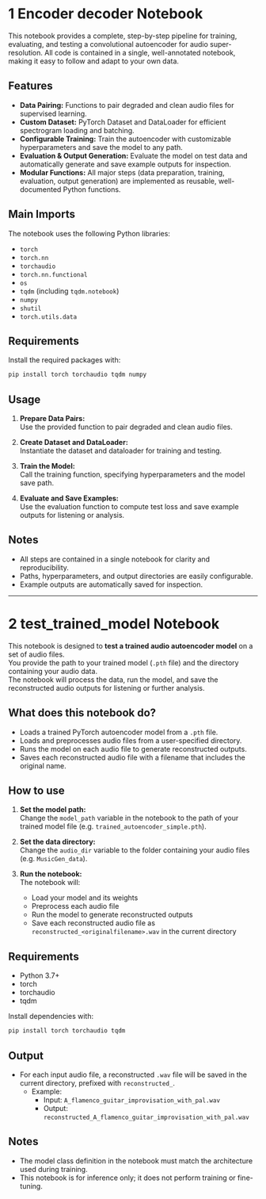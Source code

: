 # 1 Encoder decoder Notebook

This notebook provides a complete, step-by-step pipeline for training, evaluating, and testing a convolutional autoencoder for audio super-resolution. All code is contained in a single, well-annotated notebook, making it easy to follow and adapt to your own data.

## Features

- **Data Pairing:** Functions to pair degraded and clean audio files for supervised learning.
- **Custom Dataset:** PyTorch Dataset and DataLoader for efficient spectrogram loading and batching.
- **Configurable Training:** Train the autoencoder with customizable hyperparameters and save the model to any path.
- **Evaluation & Output Generation:** Evaluate the model on test data and automatically generate and save example outputs for inspection.
- **Modular Functions:** All major steps (data preparation, training, evaluation, output generation) are implemented as reusable, well-documented Python functions.


## Main Imports

The notebook uses the following Python libraries:
- `torch`
- `torch.nn`
- `torchaudio`
- `torch.nn.functional`
- `os`
- `tqdm` (including `tqdm.notebook`)
- `numpy`
- `shutil`
- `torch.utils.data`

## Requirements

Install the required packages with:
```bash
pip install torch torchaudio tqdm numpy
```

## Usage

1. **Prepare Data Pairs:**  
   Use the provided function to pair degraded and clean audio files.

2. **Create Dataset and DataLoader:**  
   Instantiate the dataset and dataloader for training and testing.

3. **Train the Model:**  
   Call the training function, specifying hyperparameters and the model save path.

4. **Evaluate and Save Examples:**  
   Use the evaluation function to compute test loss and save example outputs for listening or analysis.

## Notes

- All steps are contained in a single notebook for clarity and reproducibility.
- Paths, hyperparameters, and output directories are easily configurable.
- Example outputs are automatically saved for inspection.

-----------------------------------------------------------

# 2 test_trained_model Notebook
This notebook is designed to **test a trained audio autoencoder model** on a set of audio files.  
You provide the path to your trained model (`.pth` file) and the directory containing your audio data.  
The notebook will process the data, run the model, and save the reconstructed audio outputs for listening or further analysis.

## What does this notebook do?

- Loads a trained PyTorch autoencoder model from a `.pth` file.
- Loads and preprocesses audio files from a user-specified directory.
- Runs the model on each audio file to generate reconstructed outputs.
- Saves each reconstructed audio file with a filename that includes the original name.

## How to use

1. **Set the model path:**  
   Change the `model_path` variable in the notebook to the path of your trained model file (e.g. `trained_autoencoder_simple.pth`).

2. **Set the data directory:**  
   Change the `audio_dir` variable to the folder containing your audio files (e.g. `MusicGen_data`).

3. **Run the notebook:**  
   The notebook will:
   - Load your model and its weights
   - Preprocess each audio file
   - Run the model to generate reconstructed outputs
   - Save each reconstructed audio file as `reconstructed_<originalfilename>.wav` in the current directory

## Requirements

- Python 3.7+
- torch
- torchaudio
- tqdm

Install dependencies with:
```bash
pip install torch torchaudio tqdm
```

## Output

- For each input audio file, a reconstructed `.wav` file will be saved in the current directory, prefixed with `reconstructed_`.
  - Example:  
    - Input: `A_flamenco_guitar_improvisation_with_pal.wav`  
    - Output: `reconstructed_A_flamenco_guitar_improvisation_with_pal.wav`

## Notes

- The model class definition in the notebook must match the architecture used during training.
- This notebook is for inference only; it does not perform training or fine-tuning.
